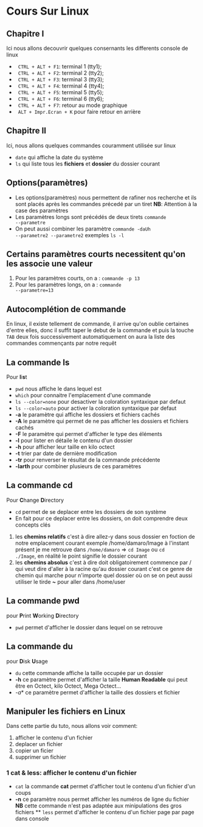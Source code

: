# Cours Sur Linux

## Chapitre I
Ici nous allons decouvrir quelques consernants les differents console de linux
* <code> CTRL + ALT + F1</code>: terminal 1 (tty1);
* <code> CTRL + ALT + F2</code>: terminal 2 (tty2);
* <code> CTRL + ALT + F3</code>: terminal 3 (tty3);
* <code> CTRL + ALT + F4</code>: terminal 4 (tty4);
* <code> CTRL + ALT + F5</code>: terminal 5 (tty5);
* <code> CTRL + ALT + F6</code>: terminal 6 (tty6);
* <code> CTRL + ALT + F7</code>: retour au mode graphique
* <code> ALT + Impr.Ecran + K</code> pour faire retour en arrière

## Chapitre II
Ici, nous allons quelques commandes couramment utilisée sur linux
* <code>date</code> qui affiche la date du système
* <code>ls</code> qui liste tous les **fichiers** et **dossier** du dossier courant

## Options(paramètres)
* Les options(paramètres) nous permettent de rafiner nos recherche et ils sont placés après les commandes précedé par un tiret
**NB**: Attention à la case des paramètres
* Les paramètres longs sont précédés de deux tirets <code>commande --parametre</code> 
* On peut aussi combiner les paramètre <code>commande -daUh --parametre2 --parametre2</code>
  exemples <code>ls -l</code>

## Certains paramètres courts necessitent qu'on les associe une valeur

1. Pour les paramètres courts, on a : <code>commande -p 13</code>
2. Pour les paramètres longs, on a : <code>commande --parametre=13</code>

## Autocomplétion de commande
En linux, il existe tellement de commande, il arrive qu'on oublie certaines d'entre elles, donc il suffit taper le debut de la
commande et puis la touche <code>TAB</code> deux fois successivement automatiquement on aura la liste des commandes commençants par notre requêt

## La commande ls
Pour **l**i**s**t

* <code>pwd</code> nous affiche le dans lequel est 
* <code>which</code> pour connaitre l'emplacement d'une commande
* <code>ls --color=none</code> pour desactiver la coloration syntaxique par defaut
* <code>ls --color=auto</code> pour activer la coloration syntaxique par defaut
* **-a** le paramètre qui affiche les dossiers et fichiers cachés
* **-A** le paramètre qui permet de ne pas afficher les dossiers et fichiers cachés
* **-F** le paramètre qui permet d'afficher le type des éléments
* **-l** pour lister en détaile le contenu d'un dossier
* **-h** pour afficher leur taille en kilo octect
* **-t** trier par date de dernière modification
* **-tr** pour renverser le résultat de la commande précédente
* **-larth** pour combiner plusieurs de ces paramètres

## La commande cd
Pour **C**hange **D**irectory

* <code>cd</code> permet de se deplacer entre les dossiers de son système
* En fait pour ce deplacer entre les dossiers, on doit comprendre deux concepts clés
1. les **chemins relatifs** c'est à dire allez-y dans sous dossier en foction de notre emplacement courant
   exemple /home/damaro/Image à l'instant présent je me retrouve dans <code>/home/damaro</code> => <code>cd Image</code> ou
   <code>cd ./Image</code>, en réalité le point signifie le dossier courant
2. les **chemins absolus** c'est à dire doit obligatoirement commence par / qui veut dire d'aller à la racine qu'au dossier
   courant c'est ce genre de chemin qui marche pour n'importe quel dossier où on se 
   on peut aussi utiliser le tirde **~** pour aller dans /home/user

## La commande pwd
pour **P**rint **W**orking **D**irectory 

* <code>pwd</code> permet d'afficher le dossier dans lequel on se retrouve 

## La commande du
pour **D**isk **U**sage

* <code>du</code> cette commande affiche la taille occupée par un dossier 
* **-h** ce paramètre permet d'afficher la taille **Human Readable** qui peut être en Octect, kilo Octect, Mega Octect...
* *-a** ce paramètre permet d'afficher la taille des dossiers et fichier


## Manipuler les fichiers en Linux
Dans cette partie du tuto, nous allons voir comment:
1. afficher le contenu d'un fichier
2. deplacer un fichier
3. copier un ficier
4. supprimer un fichier

### 1 cat & less: afficher le contenu d'un fichier 
* <code>cat</code> la commande **cat** permet d'afficher tout le contenu d'un fichier d'un coups
* **-n** ce paramètre nous permet afficher les numéros de ligne du fichier
**NB** cette commande n'est pas adaptée aux minipulations des gros fichiers
** <code>less</code> permet d'afficher le contenu d'un fichier page par page dans console 